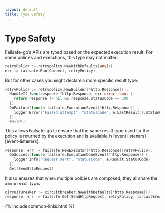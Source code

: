 ```yaml
---
layout: default
title: Type Safety
---
```


# Type Safety

Failsafe-go's APIs are typed based on the expected execution result. For some policies and executions, this type may not matter:

```go
retryPolicy := retrypolicy.NewWithDefaults[any]()
err := failsafe.Run(Connect, retryPolicy)
```

But for other cases you might declare a more specific result type:

```go
retryPolicy := retrypolicy.NewBuilder[*http.Response]().
  HandleIf(func(response *http.Response, err error) bool {
    return response != nil && response.StatusCode == 500
  }).
  OnFailure(func(e failsafe.ExecutionEvent[*http.Response]) {
    logger.Error("Failed attempt", "statusCode", e.LastResult().StatusCode)
  }).
  Build()
```

This allows Failsafe-go to ensure that the same result type used for the policy is returned by the execution and is available in [event listeners][event-listeners]:

```go
response, err := failsafe.NewExecutor[*http.Response](retryPolicy).
  OnSuccess(func(e failsafe.ExecutionDoneEvent[*http.Response]) {
    logger.Info("Request sent", "statusCode", e.Result.StatusCode)
  }).
  Get(SendHttpRequest)
```

It also ensures that when multiple policies are composed, they all share the same result type:

```go
circuitBreaker := circuitbreaker.NewWithDefaults[*http.Response]()
response, err := failsafe.Get(SendHttpRequest, retryPolicy, circuitBreaker)
```

{% include common-links.html %}